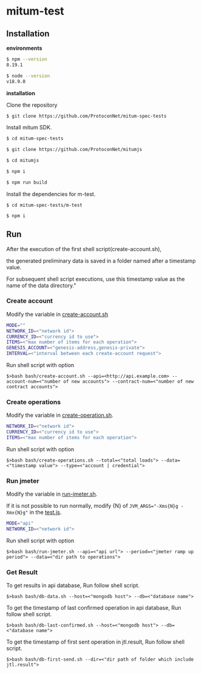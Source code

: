# mitum-test

## Installation

__environments__

```sh
$ npm --version
8.19.1

$ node --version
v18.9.0
```

__installation__

Clone the repository

```sh
$ git clone https://github.com/ProtoconNet/mitum-spec-tests
```

Install mitum SDK.

```sh
$ cd mitum-spec-tests 

$ git clone https://github.com/ProtoconNet/mitumjs

$ cd mitumjs

$ npm i

$ npm run build
```

Install the dependencies for m-test.
```
$ cd mitum-spec-tests/m-test

$ npm i
```

## Run

After the execution of the first shell script(create-account.sh), 

the generated preliminary data is saved in a folder named after a timestamp value.

For subsequent shell script executions, use this timestamp value as the name of the data directory."

### Create account

Modify the variable in [create-account.sh](bash/create-account.sh)

```sh
MODE=""
NETWORK_ID=<"network id">
CURRENCY_ID=<"currency id to use">
ITEMS=<"max number of items for each operation">
GENESIS_ACCOUNT=<"genesis-address,genesis-private">
INTERVAL=<"interval between each create-account request">
```
Run shell script with option

```
$>bash bash/create-account.sh --api=<http://api.example.com> --account-num=<"number of new accounts"> --contract-num=<"number of new contract accounts">
```

### Create operations

Modify the variable in [create-operation.sh](bash/create-operations.sh).

```sh
NETWORK_ID=<"network id">
CURRENCY_ID=<"currency id to use">
ITEMS=<"max number of items for each operation">
```

Run shell script with option

```
$>bash bash/create-operations.sh --total=<"total loads"> --data=<"timestamp value"> --type=<"account | credential">
```

### Run jmeter

Modify the variable in [run-jmeter.sh](bash/run-jmeter.sh).

If it is not possible to run normally, modify {N} of `JVM_ARGS="-Xms{N}g -Xmx{N}g"` in the [test.js](tools/test.js).

```sh
MODE="api"
NETWORK_ID=<"network id">
```
Run shell script with option

```
$>bash bash/run-jmeter.sh --api=<"api url"> --period=<"jmeter ramp up period"> --data=<"dir path to operations">
```

### Get Result

To get results in api database, Run follow shell script.

```
$>bash bash/db-data.sh --host=<"mongodb host"> --db=<"database name">
```

To get the timestamp of last confirmed operation in api database, Run follow shell script.

```
$>bash bash/db-last-confirmed.sh --host=<"mongodb host"> --db=<"database name">
```

To get the timestamp of first sent operation in jtl.result, Run follow shell script.

```
$>bash bash/db-first-send.sh --dir=<"dir path of folder which include jtl.result">
```
